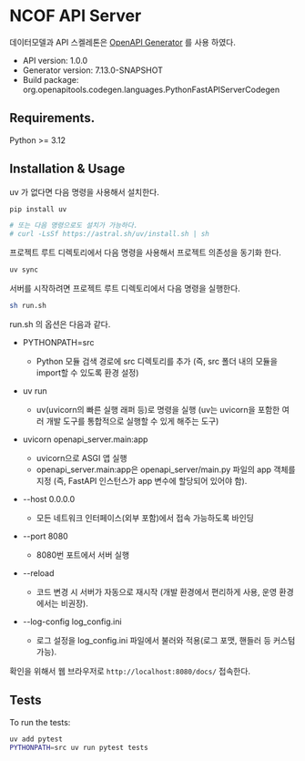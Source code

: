 
# NCOF API Server

데이터모델과 API 스켈레톤은 [OpenAPI Generator](https://openapi-generator.tech) 를 사용 하였다.

- API version: 1.0.0
- Generator version: 7.13.0-SNAPSHOT
- Build package: org.openapitools.codegen.languages.PythonFastAPIServerCodegen

## Requirements.

Python >= 3.12

## Installation & Usage

uv 가 없다면 다음 명령을 사용해서 설치한다.

```sh
pip install uv

# 또는 다음 명령으로도 설치가 가능하다.
# curl -LsSf https://astral.sh/uv/install.sh | sh

```

프로젝트 루트 디렉토리에서 다음 명령을 사용해서 프로젝트 의존성을 동기화 한다.

```sh
uv sync
```

서버를 시작하려면 프로젝트 루트 디렉토리에서 다음 명령을 실행한다.

```sh
sh run.sh
```

run.sh 의 옵션은 다음과 같다.

- PYTHONPATH=src

  - Python 모듈 검색 경로에 src 디렉토리를 추가 (즉, src 폴더 내의 모듈을 import할 수 있도록 환경 설정)

- uv run

  - uv(uvicorn의 빠른 실행 래퍼 등)로 명령을 실행 (uv는 uvicorn을 포함한 여러 개발 도구를 통합적으로 실행할 수 있게 해주는 도구)

- uvicorn openapi_server.main:app

  - uvicorn으로 ASGI 앱 실행
  - openapi_server.main:app은 openapi_server/main.py 파일의 app 객체를 지정 (즉, FastAPI 인스턴스가 app 변수에 할당되어 있어야 함).

- --host 0.0.0.0

  - 모든 네트워크 인터페이스(외부 포함)에서 접속 가능하도록 바인딩

- --port 8080

  - 8080번 포트에서 서버 실행

- --reload

  - 코드 변경 시 서버가 자동으로 재시작 (개발 환경에서 편리하게 사용, 운영 환경에서는 비권장).

- --log-config log_config.ini
  - 로그 설정을 log_config.ini 파일에서 불러와 적용(로그 포맷, 핸들러 등 커스텀 가능).

확인을 위해서 웹 브라우저로 `http://localhost:8080/docs/` 접속한다.

## Tests

To run the tests:

```bash
uv add pytest
PYTHONPATH=src uv run pytest tests
```
